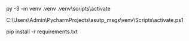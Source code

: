 py -3 -m venv .venv
.venv\scripts\activate

C:\Users\Admin\PycharmProjects\asutp_msgs\venv\Scripts\activate.ps1

pip install -r requirements.txt